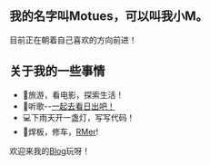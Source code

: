 ## 我的名字叫Motues，可以叫我小M。

目前正在朝着自己喜欢的方向前进！

## 关于我的一些事情

- 🌈旅游，看电影，探索生活！
- 🌸听歌--[一起去看日出吧！](href="https://music.163.com/#/mv?id=14719419")
- 💻下雨天开一盏灯，写写代码！
- 🤖焊板，修车，[RMer]("https://www.robomaster.com/")!

欢迎来我的[Blog](https://motues.top/)玩呀！

